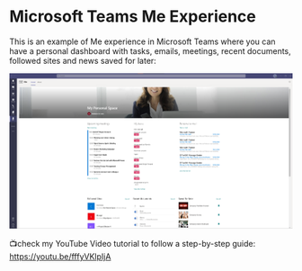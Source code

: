 # Microsoft Teams Me Experience

This is an example of Me experience in Microsoft Teams where you can have a personal dashboard with tasks, emails, meetings, recent documents, followed sites and news saved for later:

![Microsoft Teams Me Experience](Preview.png)

📺check my YouTube Video tutorial to follow a step-by-step guide:
https://youtu.be/fffyVKlpIjA